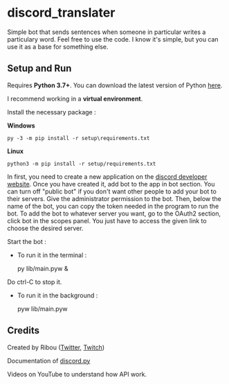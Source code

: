 # discord_translater
Simple bot that sends sentences when someone in particular writes a particulary word.
Feel free to use the code.
I know it's simple, but you can use it as a base for something else.
## Setup and Run

Requires **Python 3.7+**. You can download the latest version of Python [here](https://www.python.org/downloads/).

I recommend working in a **virtual environment**. 

Install the necessary package :

**Windows**

    py -3 -m pip install -r setup\requirements.txt
    
**Linux**

    python3 -m pip install -r setup/requirements.txt
    
In first, you need to create a new application on the [discord developer website](discord.com/developers/applications). Once you have created it, add bot to the app in bot section. You can turn off "public bot" if you don't want other people to add your bot to their servers. Give the administrator permission to the bot. Then, below the name of the bot, you can copy the token needed in the program to run the bot. 
To add the bot to whatever server you want, go to the OAuth2 section, click bot in the scopes panel. You just have to access the given link to choose the desired server.
 
Start the bot :

-  To run it in the terminal :
  
    py lib/main.pyw &
  
  Do ctrl-C to stop it.
  
-  To run it in the background :
  
    pyw lib/main.pyw

## Credits
Created by Ribou ([Twitter](ribou.fr/twitter), [Twitch](ribou.fr/twitch))

Documentation of [discord.py](https://discordpy.readthedocs.io/en/stable)

Videos on YouTube to understand how API work.
